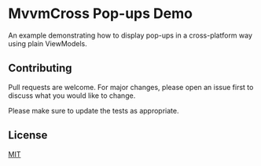 # MvvmCross Pop-ups Demo

An example demonstrating how to display pop-ups in a cross-platform way using plain ViewModels.

## Contributing
Pull requests are welcome. For major changes, please open an issue first to discuss what you would like to change.

Please make sure to update the tests as appropriate.

## License
[MIT](https://choosealicense.com/licenses/mit/)
